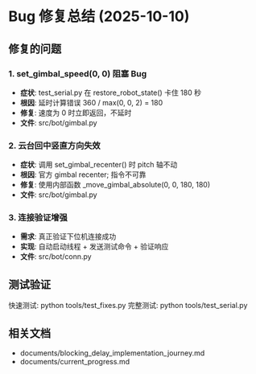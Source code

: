 # Bug 修复总结 (2025-10-10)

## 修复的问题

### 1. set_gimbal_speed(0, 0) 阻塞 Bug
- **症状**: test_serial.py 在 restore_robot_state() 卡住 180 秒
- **根因**: 延时计算错误 360 / max(0, 0, 2) = 180
- **修复**: 速度为 0 时立即返回，不延时
- **文件**: src/bot/gimbal.py

### 2. 云台回中竖直方向失效
- **症状**: 调用 set_gimbal_recenter() 时 pitch 轴不动
- **根因**: 官方 gimbal recenter; 指令不可靠
- **修复**: 使用内部函数 _move_gimbal_absolute(0, 0, 180, 180)
- **文件**: src/bot/gimbal.py

### 3. 连接验证增强
- **需求**: 真正验证下位机连接成功
- **实现**: 自动启动线程 + 发送测试命令 + 验证响应
- **文件**: src/bot/conn.py

## 测试验证

快速测试: python tools/test_fixes.py
完整测试: python tools/test_serial.py

## 相关文档

- documents/blocking_delay_implementation_journey.md
- documents/current_progress.md
